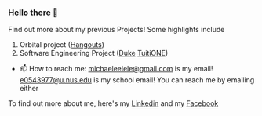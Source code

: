 ### Hello there 👋

Find out more about my previous Projects! Some highlights include

1. Orbital project ([Hangouts](https://github.com/eezj35/OrbitalApp))
2. Software Engineering Project ([Duke](https://github.com/michael-lee-sk/ip) [TuitiONE](https://github.com/michael-lee-sk/tp))

- 📫 How to reach me: michaeleelele@gmail.com is my email! e0543977@u.nus.edu is my school email! You can reach me by emailing either

To find out more about me, here's my [Linkedin](https://www.linkedin.com/in/michael-lee-sheng-kiat/) and my [Facebook](https://www.facebook.com/profile.php?id=1232703646)
